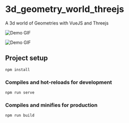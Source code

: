 # 3d_geometry_world_threejs
A 3d world of Geometries with VueJS and Threejs

![Demo GIF](https://github.com/olubiyiontheweb/3d_geometry_world_threejs/blob/master/geometryworld1%2000_00_00-00_00_30.gif)

![Demo GIF](https://github.com/olubiyiontheweb/3d_geometry_world_threejs/blob/master/geometryworld2%2000_00_00-00_00_30.gif)

## Project setup
```
npm install
```

### Compiles and hot-reloads for development
```
npm run serve
```

### Compiles and minifies for production
```
npm run build
```

